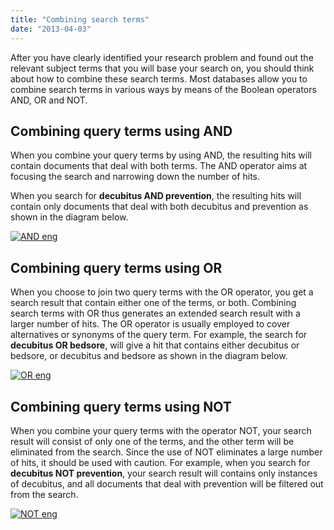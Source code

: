 ```yaml
---
title: "Combining search terms"
date: "2013-04-03"
---
```


After you have clearly identified your research problem and found out the relevant subject terms that you will base your search on, you should think about how to combine these search terms. Most databases allow you to combine search terms in various ways by means of the Boolean operators AND, OR and NOT.

## Combining query terms using AND

When you combine your query terms by using AND, the resulting hits will contain documents that deal with both terms. The AND operator aims at focusing the search and narrowing down the number of hits.

When you search for **decubitus AND prevention**, the resulting hits will contain only documents that deal with both decubitus and prevention as shown in the diagram below.

[![AND eng](../images/AND-eng.png)](/en/files/2013/04/AND-eng.png)

## Combining query terms using OR

When you choose to join two query terms with the OR operator, you get a search result that contain either one of the terms, or both. Combining search terms with OR thus generates an extended search result with a larger number of hits. The OR operator is usually employed to cover alternatives or synonyms of the query term. For example, the search for **decubitus OR bedsore**, will give a hit that contains either decubitus or bedsore, or decubitus and bedsore as shown in the diagram below.

[![OR eng](../images/OR-eng.png)](/en/files/2013/04/OR-eng.png)

## Combining query terms using NOT

When you combine your query terms with the operator NOT, your search result will consist of only one of the terms, and the other term will be eliminated from the search. Since the use of NOT eliminates a large number of hits, it should be used with caution. For example, when you search for **decubitus NOT prevention**, your search result will contains only instances of decubitus, and all documents that deal with prevention will be filtered out from the search.

[![NOT eng](../images/NOT-eng.png)](/en/files/2013/04/NOT-eng.png)
